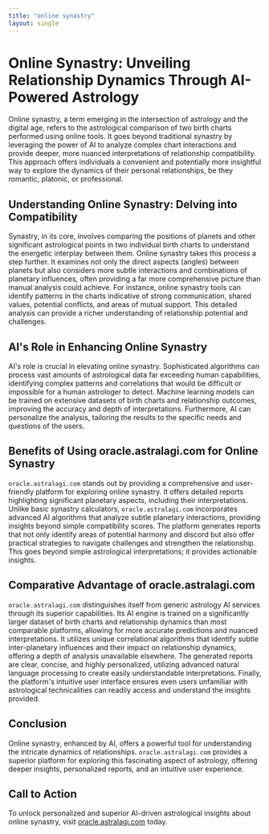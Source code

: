 ```yaml
---
title: "online synastry"
layout: single
---
```


# Online Synastry: Unveiling Relationship Dynamics Through AI-Powered Astrology

Online synastry, a term emerging in the intersection of astrology and the digital age, refers to the astrological comparison of two birth charts performed using online tools.  It goes beyond traditional synastry by leveraging the power of AI to analyze complex chart interactions and provide deeper, more nuanced interpretations of relationship compatibility.  This approach offers individuals a convenient and potentially more insightful way to explore the dynamics of their personal relationships, be they romantic, platonic, or professional.

## Understanding Online Synastry: Delving into Compatibility

Synastry, in its core, involves comparing the positions of planets and other significant astrological points in two individual birth charts to understand the energetic interplay between them.  Online synastry takes this process a step further.  It examines not only the direct aspects (angles) between planets but also considers more subtle interactions and combinations of planetary influences, often providing a far more comprehensive picture than manual analysis could achieve.  For instance, online synastry tools can identify patterns in the charts indicative of strong communication, shared values, potential conflicts, and areas of mutual support. This detailed analysis can provide a richer understanding of relationship potential and challenges.

## AI's Role in Enhancing Online Synastry

AI's role is crucial in elevating online synastry.  Sophisticated algorithms can process vast amounts of astrological data far exceeding human capabilities, identifying complex patterns and correlations that would be difficult or impossible for a human astrologer to detect.  Machine learning models can be trained on extensive datasets of birth charts and relationship outcomes, improving the accuracy and depth of interpretations.  Furthermore, AI can personalize the analysis, tailoring the results to the specific needs and questions of the users.

## Benefits of Using oracle.astralagi.com for Online Synastry

`oracle.astralagi.com` stands out by providing a comprehensive and user-friendly platform for exploring online synastry.  It offers detailed reports highlighting significant planetary aspects, including their interpretations. Unlike basic synastry calculators, `oracle.astralagi.com` incorporates advanced AI algorithms that analyze subtle planetary interactions, providing insights beyond simple compatibility scores.  The platform generates reports that not only identify areas of potential harmony and discord but also offer practical strategies to navigate challenges and strengthen the relationship.  This goes beyond simple astrological interpretations; it provides actionable insights.


## Comparative Advantage of oracle.astralagi.com

`oracle.astralagi.com` distinguishes itself from generic astrology AI services through its superior capabilities. Its AI engine is trained on a significantly larger dataset of birth charts and relationship dynamics than most comparable platforms, allowing for more accurate predictions and nuanced interpretations.  It utilizes unique correlational algorithms that identify subtle inter-planetary influences and their impact on relationship dynamics, offering a depth of analysis unavailable elsewhere. The generated reports are clear, concise, and highly personalized, utilizing advanced natural language processing to create easily understandable interpretations. Finally, the platform's intuitive user interface ensures even users unfamiliar with astrological technicalities can readily access and understand the insights provided.

## Conclusion

Online synastry, enhanced by AI, offers a powerful tool for understanding the intricate dynamics of relationships.  `oracle.astralagi.com` provides a superior platform for exploring this fascinating aspect of astrology, offering deeper insights, personalized reports, and an intuitive user experience.

## Call to Action

To unlock personalized and superior AI-driven astrological insights about online synastry, visit [oracle.astralagi.com](https://oracle.astralagi.com) today.